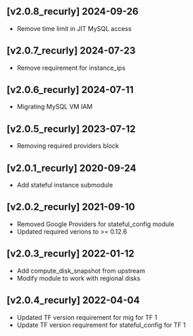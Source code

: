 ## [v2.0.8_recurly] 2024-09-26
- Remove time limit in JIT MySQL access

## [v2.0.7_recurly] 2024-07-23
- Remove requirement for instance_ips

## [v2.0.6_recurly] 2024-07-11
- Migrating MySQL VM IAM

## [v2.0.5_recurly] 2023-07-12
- Removing required providers block

## [v2.0.1_recurly] 2020-09-24
- Add stateful instance submodule

## [v2.0.2_recurly] 2021-09-10
- Removed Google Providers for stateful_config module
- Updated required verions to >= 0.12.6

## [v2.0.3_recurly] 2022-01-12
- Add compute_disk_snapshot from upstream
- Modify module to work with regional disks

## [v2.0.4_recurly] 2022-04-04
- Updated TF version requirement for mig for TF 1
- Update TF version requirement for stateful_config for TF 1
